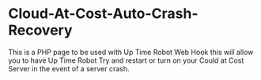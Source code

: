 # Cloud-At-Cost-Auto-Crash-Recovery
This is a PHP page to be used with Up Time Robot Web Hook this will allow you to have Up Time Robot Try and restart or turn on your Could at Cost Server in the event of a server crash.
